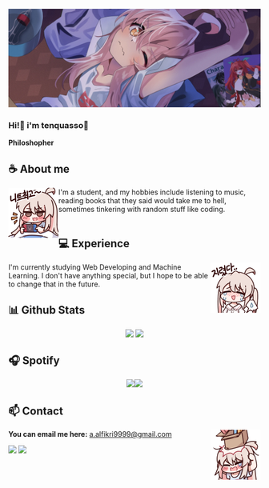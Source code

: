 <div align="center">
<!-- ![](https://typograssy.deno.dev/api?text=お兄ちゃんはおしまい!&l0=none&bg=none&frame=none&speed=100&comment=) -->
<!-- ![](https://typograssy.deno.dev/api?text=お兄ちゃんはおしまい!&l0=none&l1=00cce6&l2=80f1ff&l3=009eb3&l4=caf9ff&bg=none&frame=none&speed=100&comment=) -->

</div>

![Preview](./images/bg.webp)

<!-- <a href="https://discord.gg/XCgDcusrNj"><img align="right" width="425" src="https://lanyard.kyrie25.me/api/738748102311280681?imgStyle=square&gradient=e9d6d5-e9d6d5-f3b1b4-ffffff&bg=0d1117"></a> -->

### Hi!👋 i'm tenquasso🎀

**Philoshopher** 

## **☕ About me**
<a href="https://github.com/tenquasso"><img align="left" width="100" src="./images/mahiro_switch.png"></a>
I'm a student, and my hobbies include listening to music, reading books that they said would take me to hell, sometimes tinkering with random stuff like coding.
<br><br>

## **💻 Experience**
<a href="https://github.com/tenquasso"><img align="right" width="100" src="./images/mahiro_cry.png"></a>
I'm currently studying Web Developing and Machine Learning. I don't have anything special, but I hope to be able to change that in the future.


## **📊 Github Stats**
<!-- <div><a href="https://github.com/tenquasso"><img width="100" src="https://cdn.discordapp.com/attachments/1077108830862839848/1107004077621125240/105017051_p13.png"></a><div> -->
<p align="center"><img width="50%" src="https://github-readme-stats.vercel.app/api?username=tenquasso&show_icons=true&count_private=true&theme=react&hide_border=true&bg_color=0D1117"/> <img width="45%" src="https://github-readme-stats.vercel.app/api/top-langs/?username=tenquasso&show_icons=true&count_private=true&theme=react&hide_border=true&bg_color=0D1117&layout=compact"/>
</p>

## **🎧 Spotify**
<p align="center">
<a href="https://spotify-github-profile.vercel.app/api/view?uid=z8vtap612j1ajql4wsyhl074i&redirect=true"><img src="https://spotify-github-profile.vercel.app/api/view?uid=z8vtap612j1ajql4wsyhl074i&cover_image=true&theme=default&show_offline=true&background_color=0d11170&interchange=false&bar_color_cover=true"></a><a href="https://open.spotify.com/user/z8vtap612j1ajql4wsyhl074i?si=6962aa5c8435476f"><img width="525" src="https://spotify-recently-played-readme.vercel.app/api?user=z8vtap612j1ajql4wsyhl074i"></a>
</p>

<!-- <br><br><br><br> -->
## **📫 Contact**
<a href="https://github.com/tenquasso"><img align="right" width="100" src="./images/mahiro_box.png" /></a>
**You can  email me here:** a.alfikri9999@gmail.com

<!-- <a href="https://github.com/Meghna-DAS/github-profile-views-counter"><img src="https://komarev.com/ghpvc/?username=tenquasso"> -->
[![](https://img.shields.io/github/followers/tenquasso?label=Followers&style=social)](https://github.com/tenquasso)
[![](https://img.shields.io/badge/Mail-D14836?logo=gmail&logoColor=white)](mailto:a.alfikri9999@gmail.com)
<!-- [![](https://img.shields.io/badge/Telegram-2ca5e0?logo=telegram&logoColor=white)](https://t.me/tenquasso) -->
<!-- [![](https://img.shields.io/badge/Kofi-ff5c5a?logo=ko-fi&logoColor=white)](https://ko-fi.com/tenquasso) -->
<!-- [![tenquasso](https://mizu.is-a.dev/public/tenquasso.png)](https://mizu.is-a.dev/) -->
